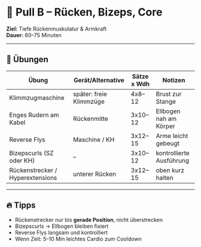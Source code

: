 # 🧠 Pull B – Rücken, Bizeps, Core

**Ziel:** Tiefe Rückenmuskulatur & Armkraft  
**Dauer:** 60–75 Minuten  

---

## 🧩 Übungen

| Übung | Gerät/Alternative | Sätze x Wdh | Notizen |
|--------|------------------|--------------|----------|
| Klimmzugmaschine | später: freie Klimmzüge | 4x8–12 | Brust zur Stange |
| Enges Rudern am Kabel | Rückenmitte | 3x10–12 | Ellbogen nah am Körper |
| Reverse Flys | Maschine / KH | 3x12–15 | Arme leicht gebeugt |
| Bizepscurls (SZ oder KH) | – | 3x10–12 | kontrollierte Ausführung |
| Rückenstrecker / Hyperextensions | unterer Rücken | 3x12–15 | oben kurz halten |

---

## 🔥 Tipps
- Rückenstrecker nur bis **gerade Position**, nicht überstrecken  
- Bizepscurls → Ellbogen bleiben fixiert  
- Reverse Flys langsam und kontrolliert  
- Wenn Zeit: 5–10 Min leichtes Cardio zum Cooldown  
